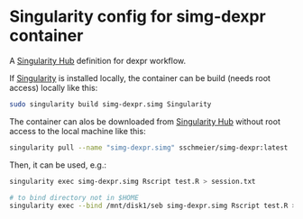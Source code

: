 # Singularity config for simg-dexpr container

A [Singularity Hub](https://www.singularity-hub.org/) definition for dexpr workflow.

If [Singularity](http://singularity.lbl.gov) is installed locally, the container can be build (needs root access) locally like this:

```bash
sudo singularity build simg-dexpr.simg Singularity
```

The container can alos be downloaded from [Singularity Hub](https://www.singularity-hub.org/) without root access to the local machine like this:

```bash
singularity pull --name "simg-dexpr.simg" sschmeier/simg-dexpr:latest 
```

Then, it can be used, e.g.:

```bash
singularity exec simg-dexpr.simg Rscript test.R > session.txt

# to bind directory not in $HOME
singularity exec --bind /mnt/disk1/seb simg-dexpr.simg Rscript test.R > session.txt
```

